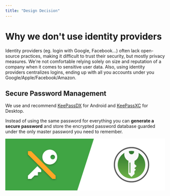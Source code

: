 ```yaml
---
title: "Design Decision"
---
```


# Why we don't use identity providers

Identity providers (eg. login with Google, Facebook...) often lack open-source practices, making it difficult to trust their security, but mostly privacy measures. 
We're not comfortable relying solely on size and reputation of a company when it comes to sensitive user data. 
Also, using identity providers centralizes logins, ending up with all you accounts under you Google/Apple/Facebook/Amazon. 

## Secure Password Management

We use and recommend [KeePassDX](https://www.keepassdx.com/#download) for Android and [KeePassXC](https://keepassxc.org/) for Desktop.

Instead of using the same password for everything you can **generate a secure password** and store the encrypted password database guarded under the only master password you need to remember.

![](/images/keepass.png)
